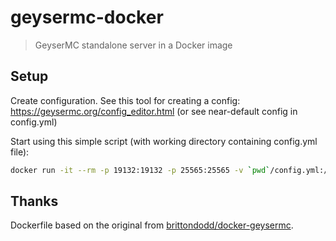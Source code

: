 # geysermc-docker
> GeyserMC standalone server in a Docker image

## Setup

Create configuration. See this tool for creating a config: https://geysermc.org/config_editor.html (or see near-default config in config.yml)

Start using this simple script (with working directory containing config.yml file):

```sh
docker run -it --rm -p 19132:19132 -p 25565:25565 -v `pwd`/config.yml:/main/config.yml geysermc:0.0.1
```

## Thanks

Dockerfile based on the original from [brittondodd/docker-geysermc](https://github.com/brittondodd/docker-geysermc).
